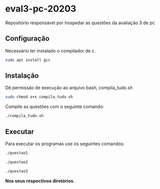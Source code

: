 # eval3-pc-20203
Repositório responsável por hospedar as questões da avaliação 3 de pc

## Configuração 
Necessário ter instalado o compilador de c.

```bash
sudo apt install gcc
```

## Instalação

Dê permissão de execução ao arquivo bash, compila_tudo.sh

```bash
sudo chmod a+x compila_tudo.sh
```

Compile as questões com o seguinte comando:

```bash
./compila_tudo.sh
```

## Executar
Para executar os programas use os seguintes comandos:

```bash
./questao1
```

```bash
./questao2
```

```bash
./questao3
```

**Nos seus respectivos diretórios.**